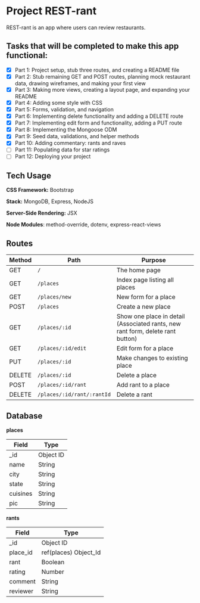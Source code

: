 # Project REST-rant

REST-rant is an app where users can review restaurants.

## Tasks that will be completed to make this app functional:

- [x] Part 1: Project setup, stub three routes, and creating a README file
- [x] Part 2: Stub remaining GET and POST routes, planning mock restaurant data, drawing wireframes, and making your first view
- [x] Part 3: Making more views, creating a layout page, and expanding your README
- [x] Part 4: Adding some style with CSS
- [x] Part 5: Forms, validation, and navigation
- [x] Part 6: Implementing delete functionality and adding a DELETE route
- [x] Part 7: Implementing edit form and functionality, adding a PUT route
- [x] Part 8: Implementing the Mongoose ODM
- [x] Part 9: Seed data, validations, and helper methods
- [x] Part 10: Adding commentary: rants and raves
- [ ] Part 11: Populating data for star ratings
- [ ] Part 12: Deploying your project

## Tech Usage

**CSS Framework:** Bootstrap

**Stack:** MongoDB, Express, NodeJS

**Server-Side Rendering:** JSX

**Node Modules**: method-override, dotenv, express-react-views


## Routes

| Method | Path | Purpose |
| - | - | - |
| GET | `/` | The home page |
| GET | `/places` | Index page listing all places |
| GET | `/places/new` | New form for a place |
| POST | `/places` | Create a new place |
| GET | `/places/:id` | Show one place in detail (Associated rants, new rant form, delete rant button) |
| GET | `/places/:id/edit` | Edit form for a place |
| PUT | `/places/:id` | Make changes to existing place |
| DELETE | `/places/:id` | Delete a place |
| POST | `/places/:id/rant` | Add rant to a place |
| DELETE | `/places/:id/rant/:rantId` | Delete a rant |

## Database

**places** 

| Field | Type |
| - | - |
| _id | Object ID |
| name | String |
| city | String |
| state | String |
| cuisines | String |
| pic | String |

**rants**

| Field | Type |
| - | - |
| _id | Object ID |
| place_id | ref(places) Object_Id |
| rant | Boolean |
| rating | Number |
| comment | String |
| reviewer | String |
